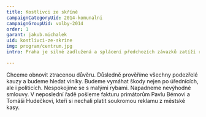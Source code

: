 ```yaml
---
title: Kostlivci ze skříně
campaignCategoryUid: 2014-komunalni
campaignGroupUid: volby-2014
order: 1
garant: jakub.michalek
uid: kostlivci-ze-skrine
img: program/centrum.jpg
intro: Praha je silně zadlužená a splácení předchozích závazků zatíží rozpočet města na mnoho let. Tunel Blanka, Opencard, nákupy tramvají za desítky miliard korun, prodlužování metra do polí, pronájem budovy magistrátu, podezřelá privatizace vodovodů a celá řada dalších kauz podlamuje důvěru občanů v poctivost politiků.

---
```


Chceme obnovit ztracenou důvěru. Důsledně prověříme všechny podezřelé kauzy a budeme hledat viníky. Budeme vymáhat škody nejen po úřednících, ale i politicích. Nespokojíme se s malými rybami. Napadneme nevýhodné smlouvy. V neposlední řadě pošleme fakturu primátorům Pavlu Bémovi a Tomáši Hudečkovi, kteří si nechali platit soukromou reklamu z městské kasy.
